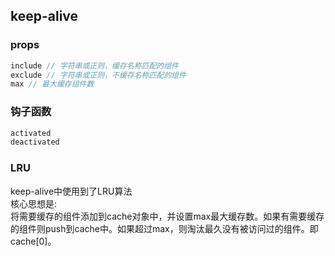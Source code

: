 ## keep-alive

### props
```js
include // 字符串或正则，缓存名称匹配的组件
exclude // 字符串或正则，不缓存名称匹配的组件
max // 最大缓存组件数
```

### 钩子函数
```js
activated
deactivated
```

### LRU
keep-alive中使用到了LRU算法  
核心思想是:  
将需要缓存的组件添加到cache对象中，并设置max最大缓存数。如果有需要缓存的组件则push到cache中。如果超过max，则淘汰最久没有被访问过的组件。即cache[0]。